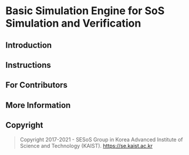 # Basic Simulation Engine for SoS Simulation and Verification

## Introduction

## Instructions

## For Contributors

## More Information

## Copyright
> Copyright 2017-2021 - SESoS Group in Korea Advanced Institute of Science and Technology (KAIST).
> https://se.kaist.ac.kr
